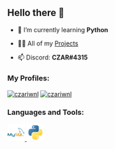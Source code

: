 ## Hello there 👋

- 🌱 I’m currently learning **Python**

- 👨‍💻 All of my [Projects](https://github.com/czariwnl/Projects)

- 📫 Discord: **CZAR#4315**

<h3 align="left">My Profiles:</h3>
<p align="left">
<a href="https://www.leetcode.com/czariwnl" target="blank"><img align="center" src="https://raw.githubusercontent.com/rahuldkjain/github-profile-readme-generator/master/src/images/icons/Social/leet-code.svg" alt="czariwnl" height="30" width="40" /></a>
<a href="https://www.hackerrank.com/czariwnl" target="blank"><img align="center" src="https://raw.githubusercontent.com/rahuldkjain/github-profile-readme-generator/master/src/images/icons/Social/hackerrank.svg" alt="czariwnl" height="30" width="40" /></a>
</p>

<h3 align="left">Languages and Tools:</h3>
<p align="left"> <a href="https://www.mysql.com/" target="_blank" rel="noreferrer"> <img src="https://raw.githubusercontent.com/devicons/devicon/master/icons/mysql/mysql-original-wordmark.svg" alt="mysql" width="40" height="40"/> </a> <a href="https://www.python.org" target="_blank" rel="noreferrer"> <img src="https://raw.githubusercontent.com/devicons/devicon/master/icons/python/python-original.svg" alt="python" width="40" height="40"/> </a> </p>
